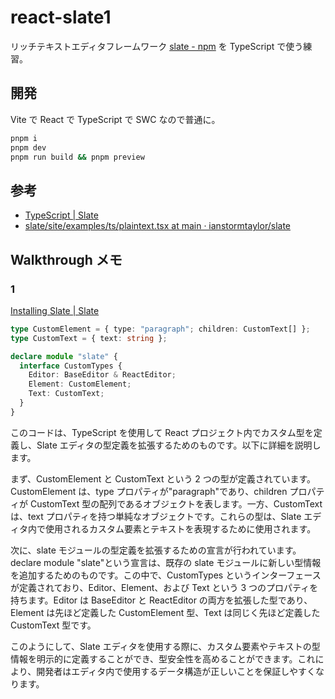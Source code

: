 # react-slate1

リッチテキストエディタフレームワーク
[slate - npm](https://www.npmjs.com/package/slate)
を
TypeScript で使う練習。

## 開発

Vite で React で TypeScript で SWC なので普通に。

```sh
pnpm i
pnpm dev
pnpm run build && pnpm preview
```

## 参考

- [TypeScript | Slate](https://docs.slatejs.org/concepts/12-typescript)
- [slate/site/examples/ts/plaintext.tsx at main · ianstormtaylor/slate](https://github.com/ianstormtaylor/slate/blob/main/site/examples/ts/plaintext.tsx)

## Walkthrough メモ

### 1

[Installing Slate | Slate](https://docs.slatejs.org/walkthroughs/01-installing-slate)

```typescript
type CustomElement = { type: "paragraph"; children: CustomText[] };
type CustomText = { text: string };

declare module "slate" {
  interface CustomTypes {
    Editor: BaseEditor & ReactEditor;
    Element: CustomElement;
    Text: CustomText;
  }
}
```

このコードは、TypeScript を使用して React プロジェクト内でカスタム型を定義し、Slate エディタの型定義を拡張するためのものです。以下に詳細を説明します。

まず、CustomElement と CustomText という 2 つの型が定義されています。CustomElement は、type プロパティが"paragraph"であり、children プロパティが CustomText 型の配列であるオブジェクトを表します。一方、CustomText は、text プロパティを持つ単純なオブジェクトです。これらの型は、Slate エディタ内で使用されるカスタム要素とテキストを表現するために使用されます。

次に、slate モジュールの型定義を拡張するための宣言が行われています。declare module "slate"という宣言は、既存の slate モジュールに新しい型情報を追加するためのものです。この中で、CustomTypes というインターフェースが定義されており、Editor、Element、および Text という 3 つのプロパティを持ちます。Editor は BaseEditor と ReactEditor の両方を拡張した型であり、Element は先ほど定義した CustomElement 型、Text は同じく先ほど定義した CustomText 型です。

このようにして、Slate エディタを使用する際に、カスタム要素やテキストの型情報を明示的に定義することができ、型安全性を高めることができます。これにより、開発者はエディタ内で使用するデータ構造が正しいことを保証しやすくなります。
